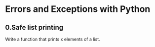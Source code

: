 # Errors and Exceptions with Python

## 0.Safe list printing
Write a function that prints x elements of a list.
         
